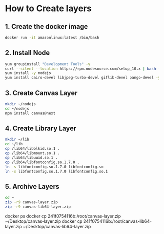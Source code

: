 # How to Create layers

## 1. Create the docker image
```zsh
docker run -it amazonlinux:latest /bin/bash
```

## 2. Install Node

```zsh
yum groupinstall "Development Tools" -y
curl --silent --location https://rpm.nodesource.com/setup_10.x | bash -
yum install -y nodejs
yum install cairo-devel libjpeg-turbo-devel giflib-devel pango-devel -y
```

## 3. Create Canvas Layer

```zsh
mkdir ~/nodejs
cd ~/nodejs
npm install canvas@next
```

## 4. Create Library Layer

```zsh
mkdir ~/lib
cd ~/lib
cp /lib64/libblkid.so.1 .
cp /lib64/libmount.so.1 .
cp /lib64/libuuid.so.1 .
cp /lib64/libfontconfig.so.1.7.0 .
ln -s libfontconfig.so.1.7.0 libfontconfig.so
ln -s libfontconfig.so.1.7.0 libfontconfig.so.1
```
## 5. Archive Layers

```zsh
cd ~
zip -r9 canvas-layer.zip
zip -r9 canvas-lib64-layer.zip
```
	
docker ps
docker cp 241f0754116b:/root/canvas-layer.zip ~/Desktop/canvas-layer.zip
docker cp 241f0754116b:/root/canvas-lib64-layer.zip ~/Desktop/canvas-lib64-layer.zip
